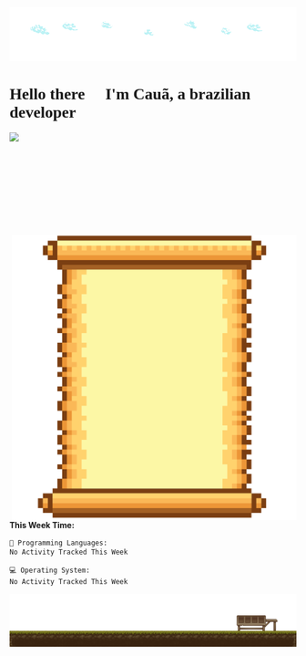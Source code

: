 <link href='https://fonts.googleapis.com/css?family=VT323' rel='stylesheet'>

<img src='2022-03-09_11-27.png'>
<h1 style="font-family:VT323">Hello there 👋 I'm Cauã, a brazilian developer</h1>
 <img height="180em" align="left" src="https://github-readme-stats.vercel.app/api?username=Anorak87&show_icons=true&theme=dracula&include_all_commits=true&count_private=true"/>

<img  align="right" src='skils.png'>
<!--START_SECTION:waka-->

<br><br><br><br><br><br><br><br><br><br>
**This Week Time:** 

```text
💬 Programming Languages: 
No Activity Tracked This Week

💻 Operating System: 
No Activity Tracked This Week

```
<!--END_SECTION:waka-->
<img src='footer.png'>


